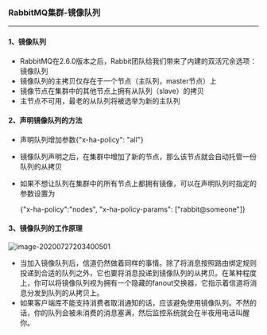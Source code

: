 ### RabbitMQ集群-镜像队列

---

#### 1、镜像队列

- RabbitMQ在2.6.0版本之后，Rabbit团队给我们带来了内建的双活冗余选项：镜像队列
- 镜像队列的主拷贝仅存在于一个节点（主队列，master节点）上
- 镜像节点在集群中的其他节点上拥有从队列（slave）的拷贝
- 主节点不可用，最老的从队列将被选举为新的主队列

#### 2、声明镜像队列的方法

- 声明队列增加参数{"x-ha-policy": "all"}

- 镜像队列声明之后，在集群中增加了新的节点，那么该节点就会自动托管一份队列的从拷贝

- 如果不想让队列在集群中的所有节点上都拥有镜像，可以在声明队列时指定的参数设置为

  {"x-ha-policy":"nodes", "x-ha-policy-params": ["rabbit@someone"]}

#### 3、镜像队列的工作原理

![image-20200727203400501](https://i.loli.net/2020/07/27/l4Gru8x9UtCT3IA.png)

- 当加入镜像队列后，信道仍然做着同样的事情。除了将消息按照路由绑定规则投递到合适的队列之外，它也要将消息投递到镜像队列的从拷贝。在某种程度上，你可以将镜像队列视为拥有一个隐藏的fanout交换器，它指示着信道将消息分发到队列的从拷贝上。
- 如果客户端库不能支持消费者取消通知的话，应该避免使用镜像队列。不然的话，你的队列会被未消费的消息塞满，然后监控系统就会在半夜用电话叫醒你。